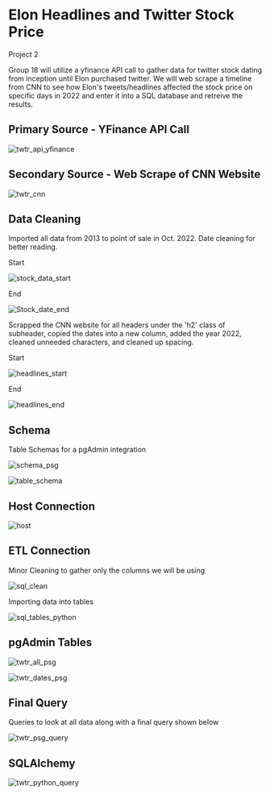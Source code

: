 # Elon Headlines and Twitter Stock Price
Project 2

Group 18 will utilize a yfinance API call to gather data for twitter stock dating from inception until Elon purchased twitter. We will web scrape a timeline from CNN to see how Elon's tweets/headlines affected the stock price on specific days in 2022 and enter it into a SQL database and retreive the results.

## Primary Source - YFinance API Call

![twtr_api_yfinance](https://user-images.githubusercontent.com/113717031/209484049-e36d6ab7-3773-498a-bfa5-06e7bcc819b0.png)

## Secondary Source - Web Scrape of CNN Website

![twtr_cnn](https://user-images.githubusercontent.com/113717031/209484079-3045a7ac-c97e-4ce9-8c97-4a2871cd1913.png)

## Data Cleaning

Imported all data from 2013 to point of sale in Oct. 2022. Date cleaning for better reading.

Start

![stock_data_start](https://user-images.githubusercontent.com/113717031/209484105-2efe4a43-7c47-44e3-8785-57cb66098fe1.png)

End

![Stock_date_end](https://user-images.githubusercontent.com/113717031/209484172-6cf6aa79-7956-4346-9ef9-d49c4f5bd312.png)

Scrapped the CNN website for all headers under the 'h2' class of subheader, copied the dates into a new column, added the year 2022, cleaned unneeded characters, and cleaned up spacing.

Start

![headlines_start](https://user-images.githubusercontent.com/113717031/209484202-918c2dd0-9d7c-4395-8de8-efbeadde51b3.png)

End

![headlines_end](https://user-images.githubusercontent.com/113717031/209484204-2bb83d73-9f64-44fd-b20d-b5d63bba35cd.png)

## Schema

Table Schemas for a pgAdmin integration

![schema_psg](https://user-images.githubusercontent.com/113717031/209484256-b59e1efe-1b7a-4ed6-b49e-886948652bc8.png)

![table_schema](https://user-images.githubusercontent.com/113717031/209484258-36ac6b99-0728-468a-9916-cca137301e60.png)

## Host Connection

![host](https://user-images.githubusercontent.com/113717031/209484281-fb7b14de-613c-4944-a3f8-eac99189af50.png)

## ETL Connection

Minor Cleaning to gather only the columns we will be using

![sql_clean](https://user-images.githubusercontent.com/113717031/209484338-d5d71abe-fee9-43a9-b433-3ab3477729d8.png)

Importing data into tables

![sql_tables_python](https://user-images.githubusercontent.com/113717031/209484350-821abe16-95c4-4f23-b85c-6b6807647ee4.png)

## pgAdmin Tables

![twtr_all_psg](https://user-images.githubusercontent.com/113717031/209484538-4e28068e-3515-4d19-b3b6-ad257f2c9d82.png)

![twtr_dates_psg](https://user-images.githubusercontent.com/113717031/209484539-e599ee1e-96b8-4dc1-a015-c5a03d5bb4e2.png)

## Final Query

Queries to look at all data along with a final query shown below

![twtr_psg_query](https://user-images.githubusercontent.com/113717031/209578670-47261593-08c1-4b73-9ac1-51041dd0149e.png)

## SQLAlchemy

![twtr_python_query](https://user-images.githubusercontent.com/113717031/209579401-19b70190-d638-4d54-87a3-8a619b531aaa.png)
